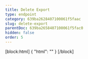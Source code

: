 ```yaml
---
title: Delete Export
type: endpoint
category: 639ba2628407100061f5faac
slug: delete-export
parentDoc: 639ba2658407100061f5fac0
hidden: false
order: 5
---
```

[block:html]
{
  "html": "<style>\n.LanguagePicker-divider { \n  display: none; }\n</style>"
}
[/block]